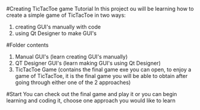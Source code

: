 #Creating TicTacToe game Tutorial
In this project ou will be learning how to create a simple
game of TicTacToe in two ways:
1. creating GUI's manually with code
2. using Qt Designer to make GUI's

#Folder contents
1. Manual GUI's (learn creating GUI's manually)
2. QT Designer GUI's (learn making GUI's using Qt Designer)
3. TicTacToe Game (contains the final game exe you can open,
   to enjoy a game of TicTacToe, it is the final game you will
   be able to obtain after going through either one of the 2
   approaches)

#Start
You can check out the final game and play it or you can begin 
learning and coding it, choose one approach you would like to
learn